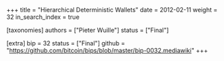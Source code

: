 +++
title = "Hierarchical Deterministic Wallets"
date = 2012-02-11
weight = 32
in_search_index = true

[taxonomies]
authors = ["Pieter Wuille"]
status = ["Final"]

[extra]
bip = 32
status = ["Final"]
github = "https://github.com/bitcoin/bips/blob/master/bip-0032.mediawiki"
+++


